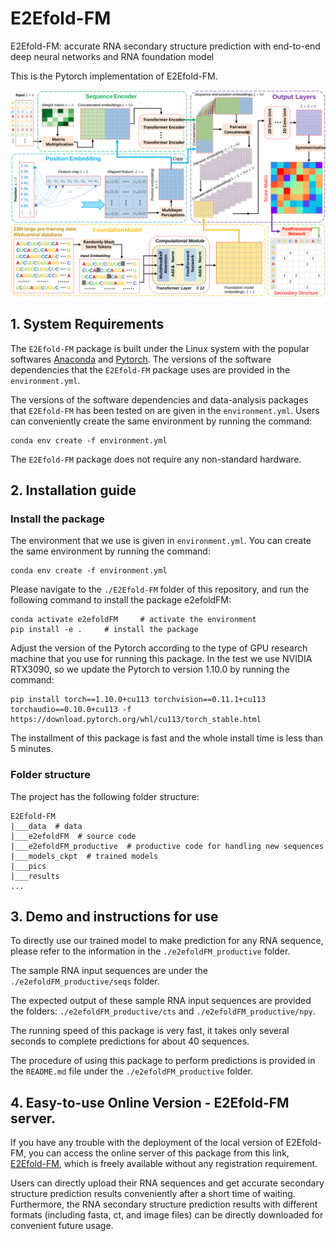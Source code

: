 # E2Efold-FM 
E2Efold-FM: accurate RNA secondary structure prediction with end-to-end deep neural networks and RNA foundation model

This is the Pytorch implementation of E2Efold-FM.


![Overview](./pics/E2Efold-FM_overview.svg)






## 1. System Requirements

The `E2Efold-FM` package is built under the Linux system with the popular softwares [Anaconda](https://www.anaconda.com/) and [Pytorch](https://pytorch.org/). The versions of the software dependencies that the `E2Efold-FM` package uses are provided in the `environment.yml`.



The versions of the software dependencies and data-analysis packages that `E2Efold-FM` has been tested on are given in the `environment.yml`. Users can conveniently create the same environment by running the command:
```
conda env create -f environment.yml
```


The `E2Efold-FM` package does not require any non-standard hardware.






## 2. Installation guide


### Install the package
The environment that we use is given in `environment.yml`. You can create the same environment by running the command:
```
conda env create -f environment.yml
```


Please navigate to the `./E2Efold-FM` folder of this repository, and run the following command to install the package e2efoldFM:
```
conda activate e2efoldFM     # activate the environment
pip install -e .     # install the package
```


Adjust the version of the Pytorch according to the type of GPU research machine that you use for running this package. In the test we use NVIDIA RTX3090, so we update the Pytorch to version 1.10.0 by running the command:
```
pip install torch==1.10.0+cu113 torchvision==0.11.1+cu113 torchaudio==0.10.0+cu113 -f https://download.pytorch.org/whl/cu113/torch_stable.html
```


The installment of this package is fast and the whole install time is less than 5 minutes. 




### Folder structure

The project has the following folder structure:

```
E2Efold-FM
|___data  # data
|___e2efoldFM  # source code
|___e2efoldFM_productive  # productive code for handling new sequences
|___models_ckpt  # trained models
|___pics
|___results
...
```





## 3. Demo and instructions for use

To directly use our trained model to make prediction for any RNA sequence, please refer to the information in the `./e2efoldFM_productive` folder.


The sample RNA input sequences are under the `./e2efoldFM_productive/seqs` folder.


The expected output of these sample RNA input sequences are provided the folders: `./e2efoldFM_productive/cts` and `./e2efoldFM_productive/npy`.


The running speed of this package is very fast, it takes only several seconds to complete predictions for about 40 sequences.


The procedure of using this package to perform predictions is provided in the `README.md` file under the `./e2efoldFM_productive` folder.








## 4. Easy-to-use Online Version - E2Efold-FM server.

If you have any trouble with the deployment of the local version of E2Efold-FM, you can access the online server of this package from this link, [E2Efold-FM](https://proj.cse.cuhk.edu.hk/aihlab/e2efoldFM/#/), which is freely available without any registration requirement.


Users can directly upload their RNA sequences and get accurate secondary structure prediction results conveniently after a short time of waiting. Furthermore, the RNA secondary structure prediction results with different formats (including fasta, ct, and image files) can be directly downloaded for convenient future usage.









